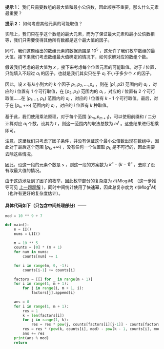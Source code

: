 **提示 1：** 我们只需要数组的最大值和最小公倍数，因此顺序不重要，那么什么元素最重要？

**提示 2：** 如何考虑其他元素的可能取值？

实际上，我们只在乎这个数组的最大元素，而为了保证最大元素和最小公倍数相等，我们只需要使得其他所有数都是这个最大值的因子。

同时，我们这题给出的数组元素的数据范围是 $10^5$ ，这允许了我们枚举数组的最大值。接下来我们考虑数组最大值确定的情况下，如何求解对应的数组个数。

假设我们考虑的最大值为 $x$ ，接下来考虑每个位置元素的可能取值。对于 $i$ 位置，只能填入不超过 $a_i$ 的因子。也就是我们其实只在乎 $a_i$ 不小于多少个 $x$ 的因子。

因此，设 $x$ 有从小到大的 $k$ 个因子 $p_1,p_2,...,p_k$ ，则在 $[p1,p2)$ 范围内的 $a_i$ ，对应的 $i$ 位置有 $1$ 个可行取值，在 $[p_2,p_3)$ 范围内的 $a_i$ ，对应的 $i$ 位置有 $2$ 个可行取值……在 $[p_{k-1}, p_k)$ 范围内的 $a_i$ ，对应的 $i$ 位置有 $k-1$ 个可行取值。最后，对于在 $[p_k,+∞)$ 范围内的 $a_i$ ，对应的 $i$ 位置有 $k$ 种取值。

基于此，我们使用乘法原理，对于每个范围 $[p_m, p_{m+1})$，可以使用前缀和 / 二分计算对应 $a_i$ 个数，设其为 $t$ ，则这一范围内的取法总数为 $m^t$ 。这些结果进行相乘即可。

注意，这里我们只考虑了因子条件，并没有保证这个最小公倍数出现在数组中，因此对于最后这个范围 $[p_k,+∞)$ ，没有任何一个位置取 $p_k$ 是不可行的，因此需要去除这些情况。

因此，设这一段的元素个数是 $s$ ，则这一段的方案数为 $k^s-(k-1)^s$ ，去除了没有取最大值的情况。

由于这边涉及到了因子的枚举，因此枚举部分的复杂度为 $\mathcal{O}(M \log M)$ （这一步推导可见 [上一题题解](https://github.com/Yawn-Sean/Daily_CF_Problems/blob/main/daily_problems/2024/02/0229/solution/cf1512g.md) ），同时中间统计使用了快速幂，因此总复杂度为 $\mathcal{O}(M\log^2 M)$ （也许有更好的复杂度估计）。

#### 具体代码如下（只包含中间处理部分）——

```Python []
mod = 10 ** 9 + 7

def main():
    n = II()
    nums = LII()
    
    m = 10 ** 5
    counts = [0] * (m + 1)
    for num in nums:
        counts[num] += 1
    
    for i in range(m, 0, -1):
        counts[i-1] += counts[i]
    
    factors = [[] for _ in range(m + 1)]
    for i in range(1, m + 1):
        for j in range(i, m + 1, i):
            factors[j].append(i)
    
    ans = 0
    for i in range(1, m + 1):
        res = 1
        k = len(factors[i])
        for j in range(1, k):
            res = res * pow(j, counts[factors[i][j-1]] - counts[factors[i][j]], mod) % mod
        res = res * (pow(k, counts[i], mod) - pow(k - 1, counts[i], mod)) % mod
        ans += res
    print(ans % mod)
    return 

```
